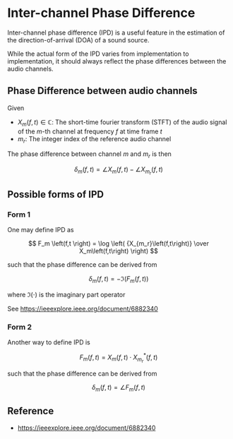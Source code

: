 # Inter-channel Phase Difference 

Inter-channel phase difference (IPD) is a useful feature in the estimation of the direction-of-arrival (DOA) of a sound source.

While the actual form of the IPD varies from implementation to implementation, it should always reflect the phase differences between the audio channels.

## Phase Difference between audio channels

Given 

* $X_m \left( f,t \right) \in \mathbb{C}$: The short-time fourier transform (STFT) of the audio signal of the $m$-th channel at frequency $f$ at time frame $t$
* $m_r$: The integer index of the reference audio channel

The phase difference between channel $m$ and $m_r$ is then

$$
\delta_{m} \left( f,t \right) = \angle X_m \left( f,t \right) - \angle X_{m_r} \left(f,t \right)
$$

## Possible forms of IPD

### Form 1

One may define IPD as 

$$
F_m \left(f,t \right) = \log \left( {X_{m_r}\left(f,t\right)} \over X_m\left(f,t\right) \right)
$$

such that the phase difference can be derived from 

$$
\delta_{m} \left( f,t \right) = - \mathfrak{I} \left( F_m \left(f,t\right) \right)
$$

where $\mathfrak{I}\left( \cdot \right)$ is the imaginary part operator

See https://ieeexplore.ieee.org/document/6882340 

### Form 2

Another way to define IPD is 

$$
F_m \left(f,t \right) = X_m \left( f,t \right) \cdot X_{m_r}^* \left( f,t \right)
$$

such that the phase difference can be derived from 

$$
\delta_{m} \left( f,t \right) = \angle F_m \left(f,t \right)
$$

## Reference

* https://ieeexplore.ieee.org/document/6882340
